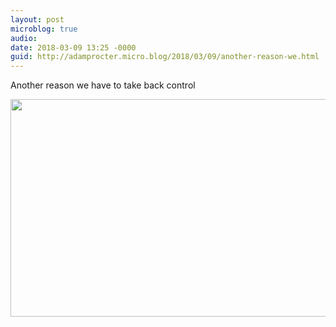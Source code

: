 ```yaml
---
layout: post
microblog: true
audio: 
date: 2018-03-09 13:25 -0000
guid: http://adamprocter.micro.blog/2018/03/09/another-reason-we.html
---
```

Another reason we have to take back control

<img src="http://discursive.adamprocter.co.uk/uploads/2018/364117a897.jpg" width="600" height="348" />
